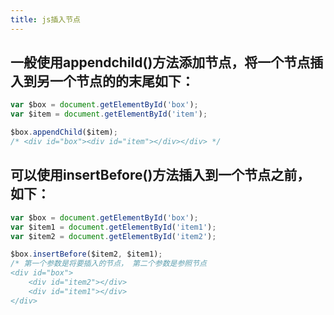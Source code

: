 ```yaml
---
title: js插入节点
---
```


## 一般使用appendchild()方法添加节点，将一个节点插入到另一个节点的的末尾如下：
```javascript
var $box = document.getElementById('box');
var $item = document.getElementById('item');

$box.appendChild($item);
/* <div id="box"><div id="item"></div></div> */
```

## 可以使用insertBefore()方法插入到一个节点之前， 如下：
```javascript
var $box = document.getElementById('box');
var $item1 = document.getElementById('item1');
var $item2 = document.getElementById('item2');

$box.insertBefore($item2, $item1);
/* 第一个参数是将要插入的节点， 第二个参数是参照节点
<div id="box">
	<div id="item2"></div>
	<div id="item1"></div>
</div>
```
